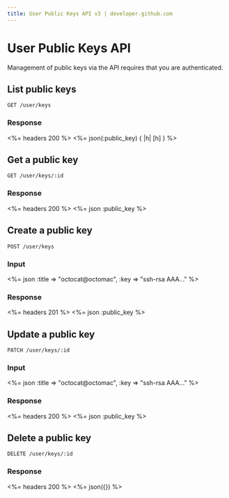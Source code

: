 ```yaml
---
title: User Public Keys API v3 | developer.github.com
---
```


# User Public Keys API
Management of public keys via the API requires that you are
authenticated.

## List public keys

    GET /user/keys

### Response

<%= headers 200 %>
<%= json(:public_key) { |h| [h] } %>

## Get a public key

    GET /user/keys/:id

### Response

<%= headers 200 %>
<%= json :public_key %>

## Create a public key

    POST /user/keys

### Input

<%= json :title => "octocat@octomac", :key => "ssh-rsa AAA..." %>

### Response

<%= headers 201 %>
<%= json :public_key %>

## Update a public key

    PATCH /user/keys/:id

### Input

<%= json :title => "octocat@octomac", :key => "ssh-rsa AAA..." %>

### Response

<%= headers 200 %>
<%= json :public_key %>

## Delete a public key

    DELETE /user/keys/:id

### Response

<%= headers 200 %>
<%= json({}) %>

